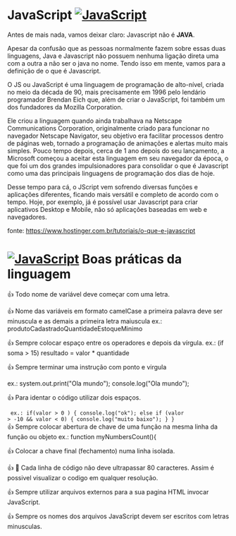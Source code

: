 
# JavaScript [![JavaScript](https://img.shields.io/badge/--F7DF1E?logo=javascript&logoColor=000)](https://www.javascript.com/)

Antes de mais nada, vamos deixar claro: Javascript não é <strong>JAVA</strong>.

<p>Apesar da confusão que as pessoas normalmente fazem sobre essas duas linguagens, Java e Javascript não possuem nenhuma ligação direta uma com a outra a não ser o java no nome. 
Tendo isso em mente, vamos para a definição de o que é Javascript.</p>
<p>O JS ou JavaScript é uma linguagem de programação de alto-nível, criada no meio da década de 90, mais precisamente em 1996 pelo lendário programador Brendan Eich que, além de criar o JavaScript, foi também um dos fundadores da Mozilla Corporation.</p>
<p>Ele criou a linguagem quando ainda trabalhava na Netscape Communications Corporation, originalmente criado para funcionar no navegador Netscape Navigator, seu objetivo era facilitar processos dentro de páginas web, tornado a programação de animações e alertas muito mais simples.
Pouco tempo depois, cerca de 1 ano depois do seu lançamento, a Microsoft começou a aceitar esta linguagem em seu navegador da época, o que foi um dos grandes impulsionadores para consolidar o que é Javascript como uma das principais linguagens de programação dos dias de hoje.</p>
<p>Desse tempo para cá, o JScript vem sofrendo diversas funções e aplicações diferentes, ficando mais versátil e completo de acordo com o tempo. Hoje, por exemplo, já é possível usar Javascript para criar aplicativos Desktop e Mobile, não só aplicações baseadas em web e navegadores.</p>

fonte: https://www.hostinger.com.br/tutoriais/o-que-e-javascript

# [![JavaScript](https://img.shields.io/badge/--F7DF1E?logo=javascript&logoColor=000)](https://www.javascript.com/) Boas práticas da linguagem 

👍 Todo nome de variável deve começar com uma letra.

👍 Nome das variáveis em formato camelCase 
	a primeira palavra deve ser minuscula e as demais a primeira letra maiuscula
	ex.: produtoCadastradoQuantidadeEstoqueMinimo
	
👍 Sempre colocar espaço entre os operadores e depois da vírgula.
	ex.: (if soma > 15)  resultado = valor * quantidade 
	
👍 Sempre terminar uma instrução com ponto e virgula
	<p>ex.: system.out.print("Ola mundo");
		 console.log("Ola mundo");
	</p>
👍 Para identar o código utilizar dois espaços.
	
<code> ex.:
  if(valor > 0 ) {
	  console.log("ok");
	else if (valor > -10 && valor < 0) {
	  console.log("muito baixo");
	  }
}
</code>
👍 Sempre colocar abertura de chave de uma função na mesma linha da função ou objeto
	ex.: function myNumbersCount(){
	
👍 Colocar a chave final (fechamento) numa linha isolada.

👍 👀 Cada linha de código não deve ultrapassar 80 caracteres. Assim é possivel 
	visualizar o codigo em qualquer resolução.

👍 Sempre utilizar arquivos externos para a sua pagina HTML invocar JavaScript.

👍 Sempre os nomes dos arquivos JavaScript devem ser escritos com letras minusculas.
